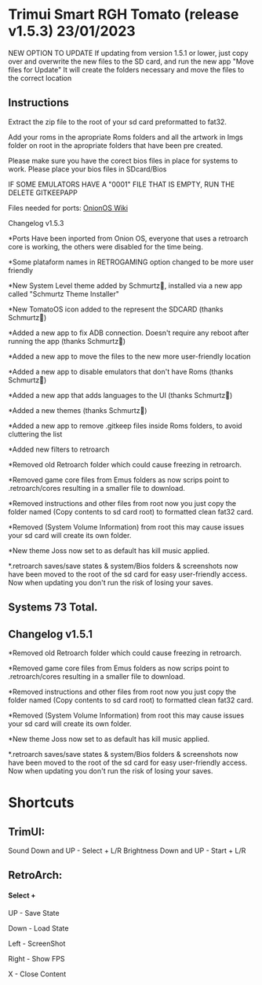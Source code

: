 # Trimui Smart RGH Tomato (release v1.5.3) 23/01/2023 

NEW OPTION TO UPDATE
If updating from version 1.5.1 or lower, just copy over and overwrite the new files to the SD card, and run the new app "Move files for Update"
It will create the folders necessary and move the files to the correct location


## Instructions
Extract the zip file to the root of your sd card preformatted to fat32.

Add your roms in the apropriate Roms folders and all the artwork in Imgs folder on root in the apropriate folders that have been pre created.

Please make sure you have the corect bios files in place for systems to work. Please place your bios files in SDcard/Bios

IF SOME EMULATORS HAVE A "0001" FILE THAT IS EMPTY, RUN THE DELETE GITKEEPAPP

Files needed for ports: [OnionOS Wiki](https://github.com/OnionUI/Onion/wiki/Ports-Collection)


Changelog v1.5.3

*Ports Have been inported from Onion OS, everyone that uses a retroarch core is working, the others were disabled for the time being.

*Some plataform names in RETROGAMING option changed to be more user friendly

*New System Level theme added by Schmurtz🧅, installed via a new app called "Schmurtz Theme Installer"

*New TomatoOS icon added to the represent the SDCARD (thanks Schmurtz🧅)

*Added a new app to fix ADB connection. Doesn't require any reboot after running the app (thanks Schmurtz🧅)

*Added a new app to move the files to the new more user-friendly location

*Added a new app to disable emulators that don't have Roms (thanks Schmurtz🧅)

*Added a new app that adds languages to the UI (thanks Schmurtz🧅)

*Added a new themes (thanks Schmurtz🧅)

*Added a new app to remove .gitkeep files inside Roms folders, to avoid cluttering the list

*Added new filters to retroarch

*Removed old Retroarch folder which could cause freezing in retroarch.

*Removed game core files from Emus folders as now scrips point to .retroarch/cores resulting in a smaller file to download.

*Removed instructions and other files from root now you just copy the folder named (Copy contents to sd card root) to formatted clean fat32 card.

*Removed (System Volume Information) from root this may cause issues your sd card will create its own folder.

*New theme Joss now set to as default has kill music applied.

*.retroarch saves/save states & system/Bios folders & screenshots now have been moved to the root of the sd card for easy user-friendly access. Now when updating you don't run the risk of losing your saves.


## Systems 73 Total.
## Changelog v1.5.1


*Removed old Retroarch folder which could cause freezing in retroarch.

*Removed game core files from Emus folders as now scrips point to .retroarch/cores resulting in a smaller file to download.

*Removed instructions and other files from root now you just copy the folder named (Copy contents to sd card root) to formatted clean fat32 card.

*Removed (System Volume Information) from root this may cause issues your sd card will create its own folder.

*New theme Joss now set to as default has kill music applied.

*.retroarch saves/save states & system/Bios folders & screenshots now have been moved to the root of the sd card for easy user-friendly access. Now when updating you don't run the risk of losing your saves.


# Shortcuts
## TrimUI:
Sound Down and UP - Select + L/R
Brightness Down and UP - Start + L/R

## RetroArch:
#### Select +
UP - Save State

Down - Load State

Left - ScreenShot

Right - Show FPS

X - Close Content
